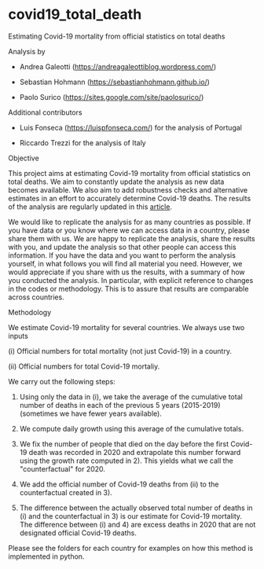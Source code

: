 # covid19_total_death
Estimating Covid-19 mortality from official statistics on total deaths

Analysis by 

- Andrea Galeotti (https://andreagaleottiblog.wordpress.com/)

- Sebastian Hohmann (https://sebastianhohmann.github.io/)

- Paolo Surico (https://sites.google.com/site/paolosurico/)

Additional contributors

- Luis Fonseca (https://luispfonseca.com/) for the analysis of Portugal

- Riccardo Trezzi for the analysis of Italy

Objective

This project aims at estimating Covid-19 mortality from official statistics on total deaths. We aim to constantly update the analysis as new data becomes available. We also aim to add robustness checks and alternative estimates in an effort to accurately determine Covid-19 deaths. The results of the analysis are regularly updated in this [article](https://www.dropbox.com/s/yl2x6js5vo1kyaa/DeathCount_final_GHS.pdf?dl=0).

We would like to replicate the analysis for as many countries as possible. If you have data or you know where we can access data in a country, please share them with us. We are happy to replicate the analysis, share the results with you, and update the analysis so that other people can access this information.
If you have the data and you want to perform the analysis yourself, in what follows you will find all material you need. However, we would appreciate if you share with us the results, with a summary of how you conducted the analysis. In particular, with explicit reference to changes in the codes or methodology. This is to assure that results are comparable across countries. 
 
Methodology

We estimate Covid-19 mortality for several countries. We always use two inputs

(i) Official numbers for total mortality (not just Covid-19) in a country. 

(ii) Official numbers for total Covid-19 mortaliy. 

We carry out the following steps:

1) Using only the data in (i), we take the average of the cumulative total number of deaths in each of the previous 5 years (2015-2019) (sometimes we have fewer years available). 

2) We compute daily growth using this average of the cumulative totals. 

3) We fix the number of people that died on the day before the first Covid-19 death was recorded in 2020 and extrapolate this number forward using the growth rate computed in 2). This yields what we  call the "counterfactual" for 2020. 

4) We add the official number of Covid-19 deaths from (ii) to the counterfactual created in 3).

5) The difference between the actually observed total number of deaths in (i) and the counterfactual in 3) is our estimate for Covid-19 mortality. The difference between (i) and 4) are excess deaths  in 2020 that are not designated official Covid-19 deaths.

Please see the folders for each country for examples on how this method is implemented in python.